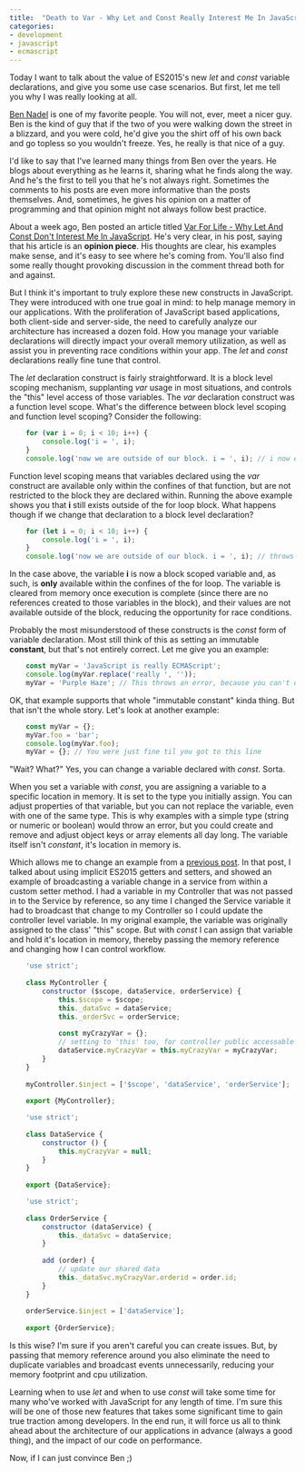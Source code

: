 ```yaml
---
title:  "Death to Var - Why Let and Const Really Interest Me In JavaScript"
categories: 
- development 
- javascript
- ecmascript
---
```

Today I want to talk about the value of ES2015's new *let* and *const* variable declarations, and
give you some use case scenarios. But first, let me tell you why I was really looking at all.

[Ben Nadel](http://bennadel.com) is one of my favorite people. You will not, ever, 
meet a nicer guy. Ben is the kind of guy that if the two of you were walking down the street in a blizzard, and you
were cold, he'd give you the shirt off of his own back and go topless so you wouldn't freeze. Yes, he really is
that nice of a guy.

I'd like to say that I've learned many things from Ben over the years. He blogs about everything as he learns
it, sharing what he finds along the way. And he's the first to tell you that he's not always right. Sometimes the
comments to his posts are even more informative than the posts themselves. And, sometimes, he gives his opinion
on a matter of programming and that opinion might not always follow best practice.

About a week ago, Ben posted an article titled [Var For Life - Why Let And Const Don't Interest Me In JavaScript](http://www.bennadel.com/blog/2949-var-for-life---why-let-and-const-don-t-interest-me-in-javascript.htm). He's very clear, in his post,
saying that his article is an **opinion piece**. His thoughts are clear, his examples make sense, and
it's easy to see where he's coming from. You'll also find some really thought provoking discussion in the comment
thread both for and against.

But I think it's important to truly explore these new constructs in JavaScript. They were introduced with one
true goal in mind: to help manage memory in our applications. With the proliferation of JavaScript based applications,
both client-side and server-side, the need to carefully analyze our architecture has increased a dozen fold. How
you manage your variable declarations will directly impact your overall memory utilization, as well as assist you
in preventing race conditions within your app. The *let* and *const* declarations really fine tune
that control.

The *let* declaration construct is fairly straightforward. It is a block level scoping mechanism,
supplanting *var* usage in most situations, and controls the "this" level access of those variables. 
The *var* declaration construct was a function level scope. What's the difference between block level
scoping and function level scoping? Consider the following:

```js
	for (var i = 0; i < 10; i++) {
		console.log('i = ', i);
	}
	console.log('now we are outside of our block. i = ', i); // i now equals 10
```

Function level scoping means that variables declared using the *var* construct are available only
within the confines of that function, but are not restricted to the block they are declared within. Running
the above example shows you that **i** still exists outside of the for loop block. What happens
though if we change that declaration to a block level declaration?

```js
	for (let i = 0; i < 10; i++) {
		console.log('i = ', i);
	}
	console.log('now we are outside of our block. i = ', i); // throws an error that i doesn't exist
```

In the case above, the variable **i** is now a block scoped variable and, as such, is **only**
available within the confines of the for loop. The variable is cleared from memory once execution is complete
(since there are no references created to those variables in the block), and their values are not available
outside of the block, reducing the opportunity for race conditions.

Probably the most misunderstood of these constructs is the *const* form of variable declaration. Most
still think of this as setting an immutable **constant**, but that's not entirely correct. Let me give
you an example:

```js
	const myVar = 'JavaScript is really ECMAScript';
	console.log(myVar.replace('really ', ''));
	myVar = 'Purple Haze'; // This throws an error, because you can't do this
```

OK, that example supports that whole "immutable constant" kinda thing. But that isn't the whole story. Let's
look at another example:

```js
	const myVar = {};
	myVar.foo = 'bar';
	console.log(myVar.foo);
	myVar = {}; // You were just fine til you got to this line
```

"Wait? What?" Yes, you can change a variable declared with *const*. Sorta.

When you set a variable with *const*, you are assigning a variable to a specific location in memory.
It is set to the type you initially assign. You can adjust properties of that variable, but you can not replace
the variable, even with one of the same type. This is why examples with a simple type (string or numeric or
boolean) would throw an error, but you could create and remove and adjust object keys or array elements all day
long. The variable itself isn't *constant*, it's location in memory is.

Which allows me to change an example from a [previous post](http://www.cutterscrossing.com/index.cfm/2015/11/16/Angular-Data-and-ES2015-Classes). In that post, I talked about using implicit ES2015 getters and setters, and showed an example
of broadcasting a variable change in a service from within a custom setter method. I had a variable in my
Controller that was not passed in to the Service by reference, so any time I changed the Service variable it had
to broadcast that change to my Controller so I could update the controller level variable. In my original example, 
the variable was originally assigned to the class' "this" scope. But with *const* I can assign that variable 
and hold it's location in memory, thereby passing the memory reference and changing how I can control workflow.

```js
	'use strict';
	
	class MyController {
		constructor ($scope, dataService, orderService) {
			this.$scope = $scope;
			this._dataSvc = dataService;
			this._orderSvc = orderService;
			
			const myCrazyVar = {};
			// setting to 'this' too, for controller public accessable reference
			dataService.myCrazyVar = this.myCrazyVar = myCrazyVar;
		}
	}
	
	myController.$inject = ['$scope', 'dataService', 'orderService'];
	
	export {MyController};
```

```js
	'use strict';
	
	class DataService {
		constructor () {
			this.myCrazyVar = null;
		}
	}
	
	export {DataService};
```

```js
	'use strict';
	
	class OrderService {
		constructor (dataService) {
			this._dataSvc = dataService;
		}
		
		add (order) {
			// update our shared data
			this._dataSvc.myCrazyVar.orderid = order.id;
		}
	}
	
	orderService.$inject = ['dataService'];
	
	export {OrderService};
```

Is this wise? I'm sure if you aren't careful you can create issues. But, by passing that memory reference
around you also eliminate the need to duplicate variables and broadcast events unnecessarily, reducing your memory
footprint and cpu utilization.

Learning when to use *let* and when to use *const* will take some time for many who've worked
with JavaScript for any length of time. I'm sure this will be one of those new features that takes some significant
time to gain true traction among developers. In the end run, it will force us all to think ahead about the
architecture of our applications in advance (always a good thing), and the impact of our code on performance.

Now, if I can just convince Ben ;)